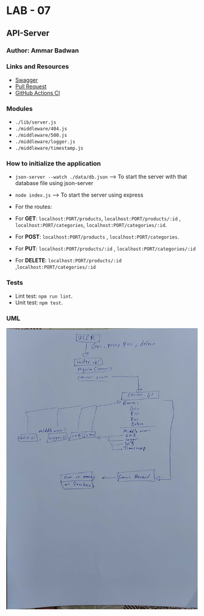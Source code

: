 # LAB - 07

## API-Server

### Author: Ammar Badwan

### Links and Resources

- [Swagger](https://app.swaggerhub.com/apis/ammarbadwan/Api-Server-ammar/1)
- [Pull Request](https://github.com/ammarBadwan-401-advanced-javascript/api-server/pull/2)
- [GitHub Actions CI](https://github.com/ammarBadwan-401-advanced-javascript/api-server/actions)

### Modules

* `./lib/server.js`
* `./middleware/404.js`
* `./middleware/500.js`
* `./middleware/logger.js`
* `./middleware/timestamp.js`


### How to initialize the application

* `json-server --watch ./data/db.json` --> To start the server with that database file using json-server
* `node index.js` --> To start the server using express

* For the routes:
* For **GET**: `localhost:PORT/products`, `localhost:PORT/products/:id` , `localhost:PORT/categories`, `localhost:PORT/categories/:id`.
* For **POST**: `localhost:PORT/products` , `localhost:PORT/categories`.
* For **PUT**:  `localhost:PORT/products/:id` , `localhost:PORT/categories/:id`
* For **DELETE**:  `localhost:PORT/products/:id` ,`localhost:PORT/categories/:id`

### Tests

* Lint test: `npm run lint`.
* Unit test: `npm test`.

### UML 
![API UML](./assets/api-uml.jpg)